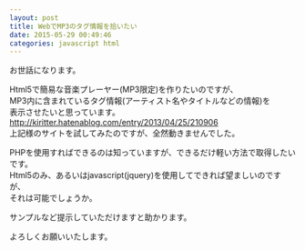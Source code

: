 ```yaml
---
layout: post
title: WebでMP3のタグ情報を拾いたい
date: 2015-05-29 00:49:46
categories: javascript html
---
```

<!-- {% raw %} -->
<p>お世話になります。</p>

<p>Html5で簡易な音楽プレーヤー(MP3限定)を作りたいのですが、<br>
MP3内に含まれているタグ情報(アーティスト名やタイトルなどの情報)を<br>
表示させたいと思っています。<br>
<a href="http://kiritter.hatenablog.com/entry/2013/04/25/210906" rel="nofollow">http://kiritter.hatenablog.com/entry/2013/04/25/210906</a><br>
上記様のサイトを試してみたのですが、全然動きませんでした。</p>

<p>PHPを使用すればできるのは知っていますが、できるだけ軽い方法で取得したいです。<br>
Html5のみ、あるいはjavascript(jquery)を使用してできれば望ましいのですが、<br>
それは可能でしょうか。</p>

<p>サンプルなど提示していただけますと助かります。</p>

<p>よろしくお願いいたします。</p>
<!-- {% endraw %} -->
